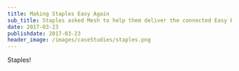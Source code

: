 ```yaml
---
title: Making Staples Easy Again
sub_title: Staples asked Mesh to help them deliver the connected Easy Button.
date: 2017-03-23
publishdate: 2017-03-23
header_image: /images/caseStudies/staples.png
---
```

Staples!